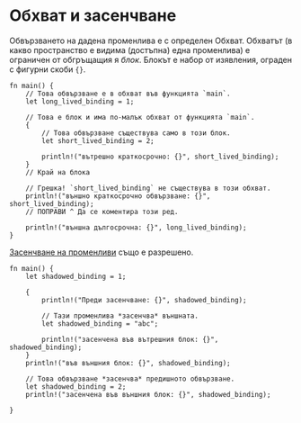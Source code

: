 # Обхват и засенчване

Обвързването на дадена променлива е с определен Обхват. Обхватът (в какво
пространство е видима (достъпна) една променлива) е ограничен от обгръщащия я
*блок*. Блокът е набор от изявления, ограден с фигурни скоби `{}`. 
```rust,editable,ignore,mdbook-runnable
fn main() {
    // Това обвързване е в обхват във функцията `main`.
    let long_lived_binding = 1;

    // Това е блок и има по-малък обхват от функцията `main`.
    {
        // Това обвързване съществува само в този блок.
        let short_lived_binding = 2;

        println!("вътрешно краткосрочно: {}", short_lived_binding);
    }
    // Край на блока

    // Грешка! `short_lived_binding` не съществува в този обхват.
    println!("външно краткосрочно обвързване: {}", short_lived_binding);
    // ПОПРАВИ ^ Да се коментира този ред.

    println!("външна дългосрочна: {}", long_lived_binding);
}
```
[Засенчване на променливи][variable-shadow] също е разрешено.
```rust,editable,ignore,mdbook-runnable
fn main() {
    let shadowed_binding = 1;

    {
        println!("Преди засенчване: {}", shadowed_binding);

        // Тази променлива *засенчва* външната.
        let shadowed_binding = "abc";

        println!("засенчена във вътрешния блок: {}", shadowed_binding);
    }
    println!("във външния блок: {}", shadowed_binding);

    // Това обвързване *засенчва* предишното обвързване.
    let shadowed_binding = 2;
    println!("засенчена във външния блок: {}", shadowed_binding);
 
}
```
[variable-shadow]: https://en.wikipedia.org/wiki/Variable_shadowing

